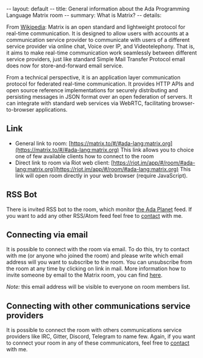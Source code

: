 -- layout: default
-- title: General information about the Ada Programming Language Matrix room
-- summary: What is Matrix?
-- details: <p>From <a href="https://en.wikipedia.org/wiki/Matrix_(protocol)">Wikipedia</a>: Matrix is an open standard and lightweight protocol for real-time communication. It is designed to allow users with accounts at a communication service provider to communicate with users of a different service provider via online chat, Voice over IP, and Videotelephony. That is, it aims to make real-time communication work seamlessly between different service providers, just like standard Simple Mail Transfer Protocol email does now for store-and-forward email service.</p><p>From a technical perspective, it is an application layer communication protocol for federated real-time communication. It provides HTTP APIs and open source reference implementations for securely distributing and persisting messages in JSON format over an open federation of servers. It can integrate with standard web services via WebRTC, facilitating browser-to-browser applications.</p>

## Link

- General link to room: [https://matrix.to/#/#ada-lang:matrix.org](https://matrix.to/#/#ada-lang:matrix.org)
    This link allows you to choice one of few available clients how to connect
    to the room
- Direct link to room via Riot web client: [https://riot.im/app/#/room/#ada-lang:matrix.org](https://riot.im/app/#/room/#ada-lang:matrix.org)
    This link will open room directly in your web browser (require JavaScript).

## RSS Bot

There is invited RSS bot to the room, which monitor [the Ada Planet](adaplanet/i/) feed.
If you want to add any other RSS/Atom feed feel free to [contact](contact.html) with me.

## Connecting via email

It is possible to connect with the room via email. To do this, try to contact
with me (or anyone who joined the room) and please write which email address
will you want to subscribe to the room. You can unsubscribe from the room at
any time by clicking on link in mail. More information how to invite someone
by email to the Matrix room, you can find [here](https://t2bot.io/email).

*Note:* this email address will be visible to everyone on room members list.

## Connecting with other communications service providers

It is possible to connect the room with others communications service
providers like IRC, Gitter, Discord, Telegram to name few. Again, if you want
to connect your room in any of these communicators, feel free to [contact](contact.html)
with me.
